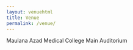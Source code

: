 ```yaml
---
layout: venuehtml
title: Venue
permalink: /venue/
---
```

Maulana Azad Medical College Main Auditorium
